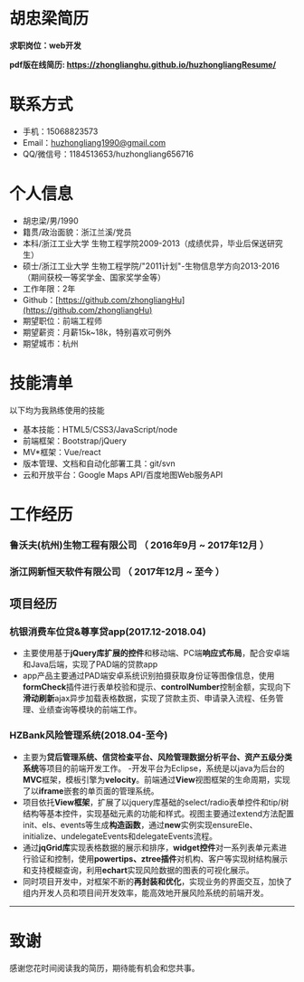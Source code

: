 # 胡忠梁简历

**求职岗位：web开发**

**pdf版在线简历: https://zhonglianghu.github.io/huzhongliangResume/**

# 联系方式

- 手机：15068823573
- Email：huzhongliang1990@gmail.com 
- QQ/微信号：1184513653/huzhongliang656716


# 个人信息

 - 胡忠梁/男/1990 
 - 籍贯/政治面貌：浙江兰溪/党员
 - 本科/浙江工业大学 生物工程学院2009-2013（成绩优异，毕业后保送研究生）
 - 硕士/浙江工业大学 生物工程学院/"2011计划"-生物信息学方向2013-2016（期间获校一等奖学金、国家奖学金等）
 - 工作年限：2年
 - Github：[https://github.com/zhongliangHu](https://github.com/zhongliangHu)
 - 期望职位：前端工程师
 - 期望薪资：月薪15k~18k，特别喜欢可例外
 - 期望城市：杭州

# 技能清单
以下均为我熟练使用的技能

- 基本技能：HTML5/CSS3/JavaScript/node
- 前端框架：Bootstrap/jQuery
- MV\*框架：Vue/react
- 版本管理、文档和自动化部署工具：git/svn
- 云和开放平台：Google Maps API/百度地图Web服务API

# 工作经历

###  鲁沃夫(杭州)生物工程有限公司 （ 2016年9月 ~ 2017年12月 ）
###  浙江网新恒天软件有限公司 （ 2017年12月 ~ 至今 ）

## 项目经历
### 杭银消费车位贷&尊享贷app(2017.12-2018.04)
- 主要使用基于**jQuery库扩展的控件**和移动端、PC端**响应式布局**，配合安卓端和Java后端，实现了PAD端的贷款app
- app产品主要通过PAD端安卓系统识别拍摄获取身份证等图像信息，使用**formCheck**插件进行表单校验和提示、**controlNumber**控制金额，实现向下**滑动刷新**ajax异步加载表格数据，实现了贷款主页、申请录入流程、任务管理、业绩查询等模块的前端工作。

### HZBank风险管理系统(2018.04-至今)
- 主要为**贷后管理系统、信贷检查平台、风险管理数据分析平台、资产五级分类系统**等项目的前端开发工作。
-开发平台为Eclipse，系统是以java为后台的**MVC**框架，模板引擎为**velocity**。前端通过**View**视图框架的生命周期，实现了以**iframe**嵌套的单页面的管理系统。
- 项目依托**View框架**，扩展了以jquery库基础的select/radio表单控件和tip/树结构等基本控件，实现基础元素的功能和样式。视图主要通过extend方法配置init、els、events等生成**构造函数**，通过**new**实例实现ensureEle、initialize、undelegateEvents和delegateEvents流程。
- 通过**jqGrid库**实现表格数据的展示和排序，**widget控件**对一系列表单元素进行验证和控制，使用**powertips、ztree插件**对机构、客户等实现树结构展示和支持模糊查询，利用**echart**实现风险数据的图表的可视化展示。                        
-  同时项目开发中，对框架不断的**再封装和优化**，实现业务的界面交互，加快了组内开发人员和项目间开发效率，能高效地开展风险系统的前端开发。

---     
# 致谢
感谢您花时间阅读我的简历，期待能有机会和您共事。
